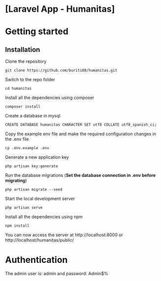 # [Laravel App - Humanitas]

# Getting started

## Installation

Clone the repository

    git clone https://github.com/buriti88/humanitas.git

Switch to the repo folder

    cd humanitas

Install all the dependencies using composer

    composer install

Create a database in mysql

    CREATE DATABASE humanitas CHARACTER SET utf8 COLLATE utf8_spanish_ci;

Copy the example env file and make the required configuration changes in the .env file

    cp .env.example .env

Generate a new application key

    php artisan key:generate

Run the database migrations (**Set the database connection in .env before migrating**)

    php artisan migrate --seed

Start the local development server

    php artisan serve

Install all the dependencies using npm

    npm install

You can now access the server at http://localhost:8000 or http://localhost/humanitas/public/
 
# Authentication
 
The admin user is: admin and password: Admin$%